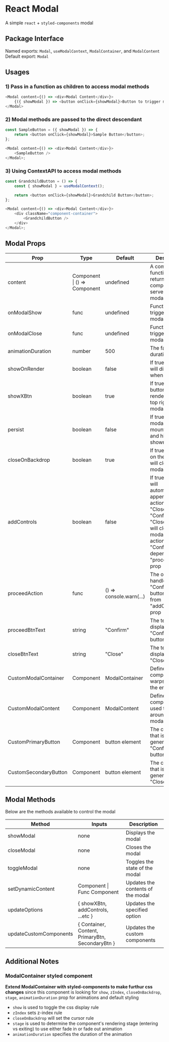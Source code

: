 # React Modal

A simple `react` + `styled-components` modal

## Package Interface

Named exports: `Modal`, `useModalContext`, `ModalContainer`, and `ModalContent`  
Default export: `Modal`

## Usages

### 1) Pass in a function as children to access modal methods

```javascript
<Modal content={() => <div>Modal Content</div>}>
    {({ showModal }) => <button onClick={showModal}>Button to trigger modal</button>}
</Modal>
```

### 2) Modal methods are passed to the direct descendant

```javascript
const SampleButton = ({ showModal }) => {
    return <button onClick={showModal}>Sample Button</button>;
};

<Modal content={() => <div>Modal Content</div>}>
    <SampleButton />
</Modal>;
```

### 3) Using ContextAPI to access modal methods

```javascript
const GrandchildButton = () => {
    const { showModal } = useModalContext();

    return <button onClick={showModal}>Grandchild Button</button>;
};

<Modal content={() => <div>Modal Content</div>}>
    <div className="component-container">
        <GrandchildButton />
    </div>
</Modal>;
```

## Modal Props

| Prop                  | Type                         | Default                 | Description                                                                                                                                                                                       |
| --------------------- | ---------------------------- | ----------------------- | ------------------------------------------------------------------------------------------------------------------------------------------------------------------------------------------------- |
| content               | Component \| () => Component | undefined               | A component or function that returns a component to serve as the modal content                                                                                                                    |
| onModalShow           | func                         | undefined               | Function to trigger when the modal is shown                                                                                                                                                       |
| onModalClose          | func                         | undefined               | Function to trigger when the modal is closed                                                                                                                                                      |
| animationDuration     | number                       | 500                     | The fade in / out duration in ms                                                                                                                                                                  |
| showOnRender          | boolean                      | false                   | If true, modal will display when mounted                                                                                                                                                          |
| showXBtn              | boolean                      | true                    | If true, a "x" button will rendered at the top right of the modal                                                                                                                                 |
| persist               | boolean                      | false                   | If true, the modal will be mounted in dom and hidden / shown via CSS                                                                                                                              |
| closeOnBackdrop       | boolean                      | true                    | If true, clicking on the backdrop will close the modal                                                                                                                                            |
| addControls           | boolean                      | false                   | If true, modal will automatically append two action buttons: "Close" and "Confirm". The "Close" button will close the modal, and the action of the "Confirm" is dependent on "proceedAction" prop |
| proceedAction         | func                         | () => console.warn(...) | The onClick handler for the "Confirm" button created from "addControls" prop                                                                                                                      |
| proceedBtnText        | string                       | "Confirm"               | The text displayed for "Confirm" button                                                                                                                                                           |
| closeBtnText          | string                       | "Close"                 | The text displayed for "Close" button                                                                                                                                                             |
| CustomModalContainer  | Component                    | ModalContainer          | Defines the component that warps around the entire modal                                                                                                                                          |
| CustomModalContent    | Component                    | ModalContent            | Defines the component used to wrap around the modal content                                                                                                                                       |
| CustomPrimaryButton   | Component                    | button element          | The component that is used to generate the "Confirmed" button                                                                                                                                     |
| CustomSecondaryButton | Component                    | button element          | The component that is used to generate the "Closed" button                                                                                                                                        |

## Modal Methods

Below are the methods available to control the modal

| Method                 | Inputs                                           | Description                       |
| ---------------------- | ------------------------------------------------ | --------------------------------- |
| showModal              | none                                             | Displays the modal                |
| closeModal             | none                                             | Closes the modal                  |
| toggleModal            | none                                             | Toggles the state of the modal    |
| setDynamicContent      | Component \| Func Component                      | Updates the contents of the modal |
| updateOptions          | { showXBtn, addControls, ...etc }                | Updates the specified option      |
| updateCustomComponents | { Container, Content, PrimaryBtn, SecondaryBtn } | Updates the custom components     |

## Additional Notes

### ModalContainer styled component

**Extend ModalContainer with styled-components to make furthur css changes** since this component is looking for `show`, `zIndex`, `closeOnBackdrop`, `stage`, `animationDuration` prop for animations and default styling

-   `show` is used to toggle the css display rule
-   `zIndex` sets z-index rule
-   `closeOnBackdrop` will set the cursor rule
-   `stage` is used to determine the component's rendering stage (entering vs exiting) to use either fade in or fade out animation
-   `animationDuration` specifies the duration of the animation
